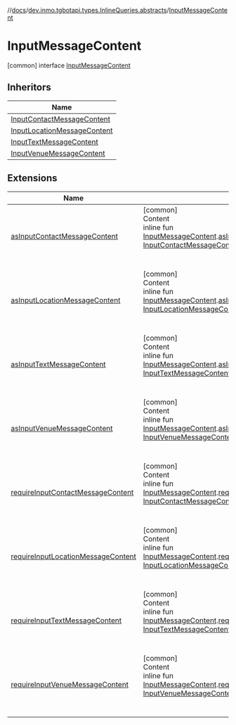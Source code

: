 //[docs](../../../index.md)/[dev.inmo.tgbotapi.types.InlineQueries.abstracts](../index.md)/[InputMessageContent](index.md)



# InputMessageContent  
 [common] interface [InputMessageContent](index.md)   


## Inheritors  
  
|  Name | 
|---|
| <a name="dev.inmo.tgbotapi.types.InlineQueries.InputMessageContent/InputContactMessageContent///PointingToDeclaration/"></a>[InputContactMessageContent](../../dev.inmo.tgbotapi.types.InlineQueries.InputMessageContent/-input-contact-message-content/index.md)|
| <a name="dev.inmo.tgbotapi.types.InlineQueries.InputMessageContent/InputLocationMessageContent///PointingToDeclaration/"></a>[InputLocationMessageContent](../../dev.inmo.tgbotapi.types.InlineQueries.InputMessageContent/-input-location-message-content/index.md)|
| <a name="dev.inmo.tgbotapi.types.InlineQueries.InputMessageContent/InputTextMessageContent///PointingToDeclaration/"></a>[InputTextMessageContent](../../dev.inmo.tgbotapi.types.InlineQueries.InputMessageContent/-input-text-message-content/index.md)|
| <a name="dev.inmo.tgbotapi.types.InlineQueries.InputMessageContent/InputVenueMessageContent///PointingToDeclaration/"></a>[InputVenueMessageContent](../../dev.inmo.tgbotapi.types.InlineQueries.InputMessageContent/-input-venue-message-content/index.md)|


## Extensions  
  
|  Name |  Summary | 
|---|---|
| <a name="dev.inmo.tgbotapi.extensions.utils//asInputContactMessageContent/dev.inmo.tgbotapi.types.InlineQueries.abstracts.InputMessageContent#/PointingToDeclaration/"></a>[asInputContactMessageContent](../../dev.inmo.tgbotapi.extensions.utils/as-input-contact-message-content.md)| <a name="dev.inmo.tgbotapi.extensions.utils//asInputContactMessageContent/dev.inmo.tgbotapi.types.InlineQueries.abstracts.InputMessageContent#/PointingToDeclaration/"></a>[common]  <br>Content  <br>inline fun [InputMessageContent](index.md).[asInputContactMessageContent](../../dev.inmo.tgbotapi.extensions.utils/as-input-contact-message-content.md)(): [InputContactMessageContent](../../dev.inmo.tgbotapi.types.InlineQueries.InputMessageContent/-input-contact-message-content/index.md)?  <br><br><br>|
| <a name="dev.inmo.tgbotapi.extensions.utils//asInputLocationMessageContent/dev.inmo.tgbotapi.types.InlineQueries.abstracts.InputMessageContent#/PointingToDeclaration/"></a>[asInputLocationMessageContent](../../dev.inmo.tgbotapi.extensions.utils/as-input-location-message-content.md)| <a name="dev.inmo.tgbotapi.extensions.utils//asInputLocationMessageContent/dev.inmo.tgbotapi.types.InlineQueries.abstracts.InputMessageContent#/PointingToDeclaration/"></a>[common]  <br>Content  <br>inline fun [InputMessageContent](index.md).[asInputLocationMessageContent](../../dev.inmo.tgbotapi.extensions.utils/as-input-location-message-content.md)(): [InputLocationMessageContent](../../dev.inmo.tgbotapi.types.InlineQueries.InputMessageContent/-input-location-message-content/index.md)?  <br><br><br>|
| <a name="dev.inmo.tgbotapi.extensions.utils//asInputTextMessageContent/dev.inmo.tgbotapi.types.InlineQueries.abstracts.InputMessageContent#/PointingToDeclaration/"></a>[asInputTextMessageContent](../../dev.inmo.tgbotapi.extensions.utils/as-input-text-message-content.md)| <a name="dev.inmo.tgbotapi.extensions.utils//asInputTextMessageContent/dev.inmo.tgbotapi.types.InlineQueries.abstracts.InputMessageContent#/PointingToDeclaration/"></a>[common]  <br>Content  <br>inline fun [InputMessageContent](index.md).[asInputTextMessageContent](../../dev.inmo.tgbotapi.extensions.utils/as-input-text-message-content.md)(): [InputTextMessageContent](../../dev.inmo.tgbotapi.types.InlineQueries.InputMessageContent/-input-text-message-content/index.md)?  <br><br><br>|
| <a name="dev.inmo.tgbotapi.extensions.utils//asInputVenueMessageContent/dev.inmo.tgbotapi.types.InlineQueries.abstracts.InputMessageContent#/PointingToDeclaration/"></a>[asInputVenueMessageContent](../../dev.inmo.tgbotapi.extensions.utils/as-input-venue-message-content.md)| <a name="dev.inmo.tgbotapi.extensions.utils//asInputVenueMessageContent/dev.inmo.tgbotapi.types.InlineQueries.abstracts.InputMessageContent#/PointingToDeclaration/"></a>[common]  <br>Content  <br>inline fun [InputMessageContent](index.md).[asInputVenueMessageContent](../../dev.inmo.tgbotapi.extensions.utils/as-input-venue-message-content.md)(): [InputVenueMessageContent](../../dev.inmo.tgbotapi.types.InlineQueries.InputMessageContent/-input-venue-message-content/index.md)?  <br><br><br>|
| <a name="dev.inmo.tgbotapi.extensions.utils//requireInputContactMessageContent/dev.inmo.tgbotapi.types.InlineQueries.abstracts.InputMessageContent#/PointingToDeclaration/"></a>[requireInputContactMessageContent](../../dev.inmo.tgbotapi.extensions.utils/require-input-contact-message-content.md)| <a name="dev.inmo.tgbotapi.extensions.utils//requireInputContactMessageContent/dev.inmo.tgbotapi.types.InlineQueries.abstracts.InputMessageContent#/PointingToDeclaration/"></a>[common]  <br>Content  <br>inline fun [InputMessageContent](index.md).[requireInputContactMessageContent](../../dev.inmo.tgbotapi.extensions.utils/require-input-contact-message-content.md)(): [InputContactMessageContent](../../dev.inmo.tgbotapi.types.InlineQueries.InputMessageContent/-input-contact-message-content/index.md)  <br><br><br>|
| <a name="dev.inmo.tgbotapi.extensions.utils//requireInputLocationMessageContent/dev.inmo.tgbotapi.types.InlineQueries.abstracts.InputMessageContent#/PointingToDeclaration/"></a>[requireInputLocationMessageContent](../../dev.inmo.tgbotapi.extensions.utils/require-input-location-message-content.md)| <a name="dev.inmo.tgbotapi.extensions.utils//requireInputLocationMessageContent/dev.inmo.tgbotapi.types.InlineQueries.abstracts.InputMessageContent#/PointingToDeclaration/"></a>[common]  <br>Content  <br>inline fun [InputMessageContent](index.md).[requireInputLocationMessageContent](../../dev.inmo.tgbotapi.extensions.utils/require-input-location-message-content.md)(): [InputLocationMessageContent](../../dev.inmo.tgbotapi.types.InlineQueries.InputMessageContent/-input-location-message-content/index.md)  <br><br><br>|
| <a name="dev.inmo.tgbotapi.extensions.utils//requireInputTextMessageContent/dev.inmo.tgbotapi.types.InlineQueries.abstracts.InputMessageContent#/PointingToDeclaration/"></a>[requireInputTextMessageContent](../../dev.inmo.tgbotapi.extensions.utils/require-input-text-message-content.md)| <a name="dev.inmo.tgbotapi.extensions.utils//requireInputTextMessageContent/dev.inmo.tgbotapi.types.InlineQueries.abstracts.InputMessageContent#/PointingToDeclaration/"></a>[common]  <br>Content  <br>inline fun [InputMessageContent](index.md).[requireInputTextMessageContent](../../dev.inmo.tgbotapi.extensions.utils/require-input-text-message-content.md)(): [InputTextMessageContent](../../dev.inmo.tgbotapi.types.InlineQueries.InputMessageContent/-input-text-message-content/index.md)  <br><br><br>|
| <a name="dev.inmo.tgbotapi.extensions.utils//requireInputVenueMessageContent/dev.inmo.tgbotapi.types.InlineQueries.abstracts.InputMessageContent#/PointingToDeclaration/"></a>[requireInputVenueMessageContent](../../dev.inmo.tgbotapi.extensions.utils/require-input-venue-message-content.md)| <a name="dev.inmo.tgbotapi.extensions.utils//requireInputVenueMessageContent/dev.inmo.tgbotapi.types.InlineQueries.abstracts.InputMessageContent#/PointingToDeclaration/"></a>[common]  <br>Content  <br>inline fun [InputMessageContent](index.md).[requireInputVenueMessageContent](../../dev.inmo.tgbotapi.extensions.utils/require-input-venue-message-content.md)(): [InputVenueMessageContent](../../dev.inmo.tgbotapi.types.InlineQueries.InputMessageContent/-input-venue-message-content/index.md)  <br><br><br>|

